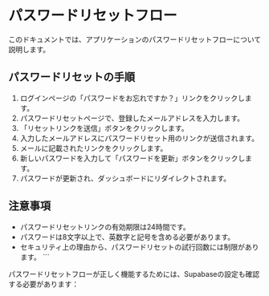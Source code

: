# パスワードリセットフロー

このドキュメントでは、アプリケーションのパスワードリセットフローについて説明します。

## パスワードリセットの手順

1. ログインページの「パスワードをお忘れですか？」リンクをクリックします。
2. パスワードリセットページで、登録したメールアドレスを入力します。
3. 「リセットリンクを送信」ボタンをクリックします。
4. 入力したメールアドレスにパスワードリセット用のリンクが送信されます。
5. メールに記載されたリンクをクリックします。
6. 新しいパスワードを入力して「パスワードを更新」ボタンをクリックします。
7. パスワードが更新され、ダッシュボードにリダイレクトされます。

## 注意事項

- パスワードリセットリンクの有効期限は24時間です。
- パスワードは8文字以上で、英数字と記号を含める必要があります。
- セキュリティ上の理由から、パスワードリセットの試行回数には制限があります。
\`\`\`

パスワードリセットフローが正しく機能するためには、Supabaseの設定も確認する必要があります：
